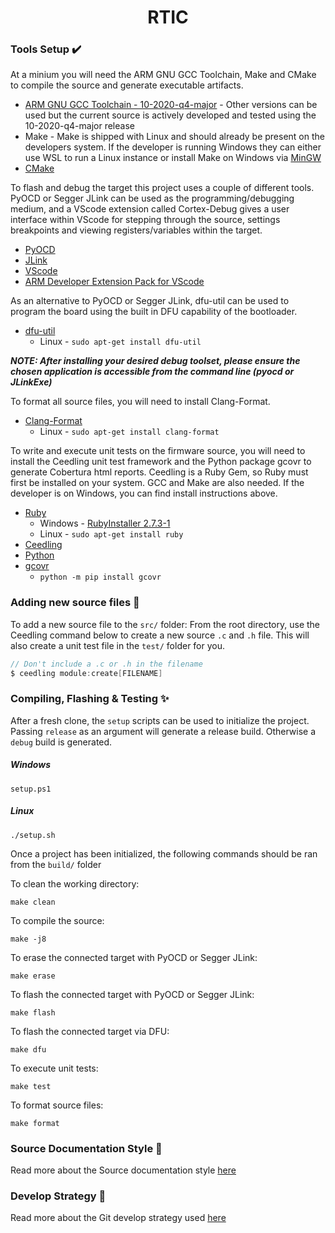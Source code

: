 <p align="center">
  <h1 align="center">RTIC</h1>
</p>

### Tools Setup ✔️
At a minium you will need the ARM GNU GCC Toolchain, Make and CMake to compile the source and generate executable artifacts.
-   [ARM GNU GCC Toolchain - 10-2020-q4-major](https://developer.arm.com/tools-and-software/open-source-software/developer-tools/gnu-toolchain/gnu-rm/downloads) - Other versions can be used but the current source is actively developed and tested using the 10-2020-q4-major release
-   Make -  Make is shipped with Linux and should already be present on the developers system. If the developer is running Windows they can either use WSL to run a Linux instance or install Make on Windows via [MinGW](https://sourceforge.net/projects/mingw/)
-   [CMake](https://cmake.org/download/)

To flash and debug the target this project uses a couple of different tools. PyOCD or Segger JLink can be used as the programming/debugging medium, and a VScode extension called Cortex-Debug gives a user interface within VScode for stepping through the source, settings breakpoints and viewing registers/variables within the target.
-   [PyOCD](https://github.com/pyocd/pyOCD#installing)
-   [JLink](https://www.segger.com/downloads/jlink/)
-   [VScode](https://code.visualstudio.com/)
-   [ARM Developer Extension Pack for VScode](https://marketplace.visualstudio.com/items?itemName=Glasslabs.arm-developer-toolkit)

As an alternative to PyOCD or Segger JLink, dfu-util can be used to program the board using the built in DFU capability of the bootloader.
-   [dfu-util](https://manpages.ubuntu.com/manpages/xenial/man1/dfu-util.1.html)
    - Linux - ```sudo apt-get install dfu-util```

***NOTE: After installing your desired debug toolset, please ensure the chosen application is accessible from the command line (pyocd or JLinkExe)***

To format all source files, you will need to install Clang-Format.
-   [Clang-Format](https://clang.llvm.org/docs/ClangFormat.html)
    - Linux - ```sudo apt-get install clang-format```

To write and execute unit tests on the firmware source, you will need to install the Ceedling unit test framework and the Python package gcovr to generate Cobertura html reports. Ceedling is a Ruby Gem, so Ruby must first be installed on your system. GCC and Make are also needed. If the developer is on Windows, you can find install instructions above.
-   [Ruby](https://www.ruby-lang.org)
    - Windows - [RubyInstaller 2.7.3-1](https://github.com/oneclick/rubyinstaller2/releases/download/RubyInstaller-2.7.3-1/rubyinstaller-2.7.3-1-x64.exe)
    - Linux - ```sudo apt-get install ruby```
-   [Ceedling](http://www.throwtheswitch.org/ceedling)
-   [Python](https://www.python.org/downloads/)
-   [gcovr](https://gcovr.com/en/stable/)
    - ```python -m pip install gcovr```

### Adding new source files 📁
To add a new source file to the ```src/``` folder: From the root directory, use the Ceedling command below to create a new source ```.c``` and ```.h``` file. This will also create a unit test file in the ```test/``` folder for you.
```c
// Don't include a .c or .h in the filename
$ ceedling module:create[FILENAME]
```

### Compiling, Flashing & Testing ✨
After a fresh clone, the ```setup``` scripts can be used to initialize the project. Passing ```release``` as an argument will generate a release build. Otherwise a ```debug``` build is generated.
##### Windows
```console
setup.ps1
```
##### Linux
```console
./setup.sh
```

Once a project has been initialized, the following commands should be ran from the ```build/``` folder

To clean the working directory:
```console
make clean
```

To compile the source:
```console
make -j8
```

To erase the connected target with PyOCD or Segger JLink:
```console
make erase
```

To flash the connected target with PyOCD or Segger JLink:
```console
make flash
```

To flash the connected target via DFU:
```console
make dfu
```

To execute unit tests:
```console
make test
```

To format source files:
```console
make format
```

### Source Documentation Style 📃
Read more about the Source documentation style [here](./doc/DOCUMENTATION_STYLE.md)

### Develop Strategy 📖
Read more about the Git develop strategy used [here](./doc/DEVELOP_STRATEGY.md)
